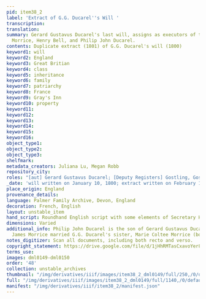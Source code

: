 ```yaml
---
pid: item38_2
label: 'Extract of G.G. Ducarel''s Will '
transcription:
translation:
summary: Gerard Gustavus Ducarel's last will, assigns as executors of the will James
  Morrice, Henry Bell, and Philip John Ducarel.
contents: Duplicate extract (1801) of G.G. Ducarel's will (1800)
keyword1: will
keyword2: England
keyword3: Great Britian
keyword4: class
keyword5: inheritance
keyword6: family
keyword7: patriarchy
keyword8: France
keyword9: Gray's Inn
keyword10: property
keyword11:
keyword12:
keyword13:
keyword14:
keyword15:
keyword16:
object_type1:
object_type2:
object_type3:
shelfmark:
metadata_creators: Juliana Lu, Megan Robb
repository_city:
roles: "[aut] Gerard Gustavus Ducarel; [Deputy Registers] Gostling, Gostling, Cresswell"
_date: 'will written on January 10, 1800; extract written on February 19, 1801 '
place_origin: England
provenance_details:
language: Palmer Family Archive, Devon, England
decoration: French, English
layout: unstable_item
hand_script: Roundhand English script with some elements of Secretary Hand
dimensions: Varied
additional_info: Philip John Ducarel is the son of Gerard Gustavus Ducarel. Reverend
  James Morrice married G.G. Ducarel's sister, Marie Coltee Morrice (born Ducarel).
notes_digitizer: Scan all documents, including both recto and verso.
copyright_statement: https://drive.google.com/file/d/1jHhRMTasCxavoYer89Wn8_Xn65nL0sW0/view?usp=sharing
terms_use:
images: dml0149-dml0150
order: '48'
collection: unstable_archives
thumbnail: "/img/derivatives/iiif/images/item38_2_dml0149/full/250,/0/default.jpg"
full: "/img/derivatives/iiif/images/item38_2_dml0149/full/1140,/0/default.jpg"
manifest: "/img/derivatives/iiif/item38_2/manifest.json"
---
```


